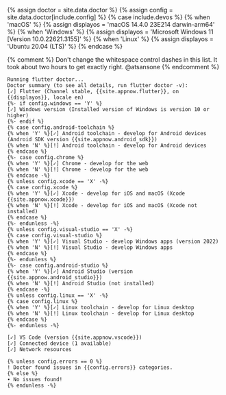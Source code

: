 {% assign doctor = site.data.doctor %}
{% assign config = site.data.doctor[include.config] %}
{% case include.devos %}
{% when 'macOS' %}
{% assign displayos = 'macOS 14.4.0 23E214 darwin-arm64' %}
{% when 'Windows' %}
{% assign displayos = 'Microsoft Windows 11 [Version 10.0.22621.3155]' %}
{% when 'Linux' %}
{% assign displayos = 'Ubuntu 20.04 (LTS)' %}
{% endcase %}

{% comment %}
Don't change the whitespace control dashes in this list.
It took about two hours to get exactly right. @atsansone
{% endcomment %}

```console
Running flutter doctor...
Doctor summary (to see all details, run flutter doctor -v):
[✓] Flutter (Channel stable, {{site.appnow.flutter}}, on {{displayos}}, locale en)
{%- if config.windows == 'Y' %}
[✓] Windows version (Installed version of Windows is version 10 or higher)
{%- endif %}
{% case config.android-toolchain %}
{% when 'Y' %}[✓] Android toolchain - develop for Android devices (Android SDK version {{site.appnow.android_sdk}})
{% when 'N' %}[!] Android toolchain - develop for Android devices
{% endcase %}
{%- case config.chrome %}
{% when 'Y' %}[✓] Chrome - develop for the web
{% when 'N' %}[!] Chrome - develop for the web
{% endcase -%}
{% unless config.xcode == 'X' -%}
{% case config.xcode %}
{% when 'Y' %}[✓] Xcode - develop for iOS and macOS (Xcode {{site.appnow.xcode}})
{% when 'N' %}[!] Xcode - develop for iOS and macOS (Xcode not installed)
{% endcase %}
{%- endunless -%}
{% unless config.visual-studio == 'X' -%}
{% case config.visual-studio %}
{% when 'Y' %}[✓] Visual Studio - develop Windows apps (version 2022)
{% when 'N' %}[!] Visual Studio - develop Windows apps
{% endcase %}
{%- endunless %}
{%- case config.android-studio %}
{% when 'Y' %}[✓] Android Studio (version {{site.appnow.android_studio}})
{% when 'N' %}[!] Android Studio (not installed)
{% endcase -%}
{% unless config.linux == 'X' -%}
{% case config.linux %}
{% when 'Y' %}[✓] Linux toolchain - develop for Linux desktop
{% when 'N' %}[!] Linux toolchain - develop for Linux desktop
{% endcase %}
{%- endunless -%}

[✓] VS Code (version {{site.appnow.vscode}})
[✓] Connected device (1 available)
[✓] Network resources

{% unless config.errors == 0 %}
! Doctor found issues in {{config.errors}} categories.
{% else %}
∙ No issues found!
{% endunless -%}
```
